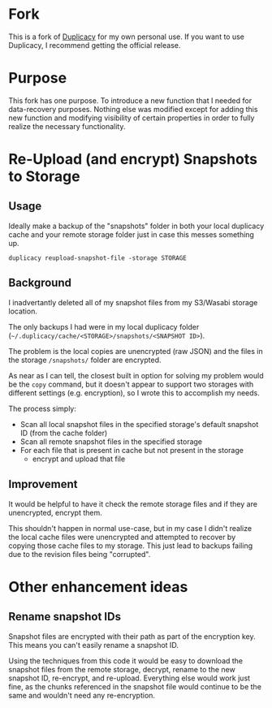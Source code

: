 # Fork

This is a fork of [Duplicacy](https://github.com/gilbertchen/duplicacy/) for my own personal use.
If you want to use Duplicacy, I recommend getting the official release.

# Purpose

This fork has one purpose. To introduce a new function that I needed for data-recovery purposes. 
Nothing else was modified except for adding this new function and modifying visibility of certain
properties in order to fully realize the necessary functionality.

# Re-Upload (and encrypt) Snapshots to Storage

## Usage

Ideally make a backup of the "snapshots" folder in both your local duplicacy cache and your remote
storage folder just in case this messes something up.

```
duplicacy reupload-snapshot-file -storage STORAGE
```

## Background

I inadvertantly deleted all of my snapshot files from my S3/Wasabi storage location.

The only backups I had were in my local duplicacy folder (`~/.duplicacy/cache/<STORAGE>/snapshots/<SNAPSHOT ID>`).

The problem is the local copies are unencrypted (raw JSON) and the files in the storage `/snapshots/` folder are encrypted.

As near as I can tell, the closest built in option for solving my problem would be the `copy` command, but it doesn't
appear to support two storages with different settings (e.g. encryption), so I wrote this to accomplish my needs.

The process simply:

- Scan all local snapshot files in the specified storage's default snapshot ID (from the cache folder)
- Scan all remote snapshot files in the specified storage
- For each file that is present in cache but not present in the storage
    - encrypt and upload that file
    
## Improvement

It would be helpful to have it check the remote storage files and if they are unencrypted, encrypt them.

This shouldn't happen in normal use-case, but in my case I didn't realize the local cache files were unencrypted
and attempted to recover by copying those cache files to my storage. This just lead to backups failing due to the
revision files being "corrupted".

# Other enhancement ideas

## Rename snapshot IDs

Snapshot files are encrypted with their path as part of the encryption key. This means you can't easily rename
a snapshot ID. 

Using the techniques from this code it would be easy to download the snapshot files from the remote storage, decrypt,
rename to the new snapshot ID, re-encrypt, and re-upload. Everything else would work just fine, as the chunks referenced
in the snapshot file would continue to be the same and wouldn't need any re-encryption.